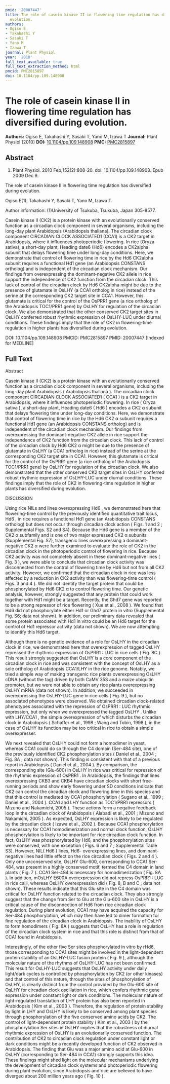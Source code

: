 ```yaml
---
pmid: '20007447'
title: The role of casein kinase II in flowering time regulation has diversified during
  evolution.
authors:
- Ogiso E
- Takahashi Y
- Sasaki T
- Yano M
- Izawa T
journal: Plant Physiol
year: '2010'
full_text_available: true
full_text_extraction_method: html
pmcid: PMC2815897
doi: 10.1104/pp.109.148908
---
```


# The role of casein kinase II in flowering time regulation has diversified during evolution.
**Authors:** Ogiso E, Takahashi Y, Sasaki T, Yano M, Izawa T
**Journal:** Plant Physiol (2010)
**DOI:** [10.1104/pp.109.148908](https://doi.org/10.1104/pp.109.148908)
**PMC:** [PMC2815897](https://www.ncbi.nlm.nih.gov/pmc/articles/PMC2815897/)

## Abstract

1. Plant Physiol. 2010 Feb;152(2):808-20. doi: 10.1104/pp.109.148908. Epub 2009
Dec  9.

The role of casein kinase II in flowering time regulation has diversified during 
evolution.

Ogiso E(1), Takahashi Y, Sasaki T, Yano M, Izawa T.

Author information:
(1)University of Tsukuba, Tsukuba, Japan 305-8577.

Casein kinase II (CK2) is a protein kinase with an evolutionarily conserved 
function as a circadian clock component in several organisms, including the 
long-day plant Arabidopsis (Arabidopsis thaliana). The circadian clock component 
CIRCADIAN CLOCK ASSOCIATED1 (CCA1) is a CK2 target in Arabidopsis, where it 
influences photoperiodic flowering. In rice (Oryza sativa), a short-day plant, 
Heading date6 (Hd6) encodes a CK2alpha subunit that delays flowering time under 
long-day conditions. Here, we demonstrate that control of flowering time in rice 
by the Hd6 CK2alpha subunit requires a functional Hd1 gene (an Arabidopsis 
CONSTANS ortholog) and is independent of the circadian clock mechanism. Our 
findings from overexpressing the dominant-negative CK2 allele in rice support 
the independence of CK2 function from the circadian clock. This lack of control 
of the circadian clock by Hd6 CK2alpha might be due to the presence of glutamate 
in OsLHY (a CCA1 ortholog in rice) instead of the serine at the corresponding 
CK2 target site in CCA1. However, this glutamate is critical for the control of 
the OsPRR1 gene (a rice ortholog of the Arabidopsis TOC1/PRR1 gene) by OsLHY for 
regulation of the circadian clock. We also demonstrated that the other conserved 
CK2 target sites in OsLHY conferred robust rhythmic expression of OsLHY-LUC 
under diurnal conditions. These findings imply that the role of CK2 in 
flowering-time regulation in higher plants has diversified during evolution.

DOI: 10.1104/pp.109.148908
PMCID: PMC2815897
PMID: 20007447 [Indexed for MEDLINE]

## Full Text

Abstract

Casein kinase II (CK2) is a protein kinase with an evolutionarily conserved function as a circadian clock component in several organisms, including the long-day plant Arabidopsis ( Arabidopsis thaliana ). The circadian clock component CIRCADIAN CLOCK ASSOCIATED1 ( CCA1 ) is a CK2 target in Arabidopsis, where it influences photoperiodic flowering. In rice ( Oryza sativa ), a short-day plant, Heading date6 ( Hd6 ) encodes a CK2 α subunit that delays flowering time under long-day conditions. Here, we demonstrate that control of flowering time in rice by the Hd6 CK2 α subunit requires a functional Hd1 gene (an Arabidopsis CONSTANS ortholog) and is independent of the circadian clock mechanism. Our findings from overexpressing the dominant-negative CK2 allele in rice support the independence of CK2 function from the circadian clock. This lack of control of the circadian clock by Hd6 CK2 α might be due to the presence of glutamate in OsLHY (a CCA1 ortholog in rice) instead of the serine at the corresponding CK2 target site in CCA1. However, this glutamate is critical for the control of the OsPRR1 gene (a rice ortholog of the Arabidopsis TOC1/PRR1 gene) by OsLHY for regulation of the circadian clock. We also demonstrated that the other conserved CK2 target sites in OsLHY conferred robust rhythmic expression of OsLHY-LUC under diurnal conditions. These findings imply that the role of CK2 in flowering-time regulation in higher plants has diversified during evolution.

DISCUSSION

Using rice NILs and lines overexpressing Hd6 , we demonstrated here that flowering-time control by the previously identified quantitative trait locus, Hd6 , in rice requires a functional Hd1 gene (an Arabidopsis CONSTANS ortholog) but does not occur through circadian clock action ( Figs. 1 and 2 ; Supplemental Figs. S2 and S4). Because the Hd6 gene is a member of the CK2 α subfamily and is one of two major expressed CK2 α subunits (Supplemental Fig. S7), transgenic lines overexpressing a dominant-negative CK2 α were further examined to evaluate the role of CK2 in the circadian clock in the photoperiodic control of flowering in rice. Because CK2 activity was not completely absent in these dominant-negative lines ( Fig. 3 ), we were able to conclude that circadian clock activity was disconnected from the control of flowering time by Hd6 but not from all CK2 activity. However, we confirmed that the circadian clock in rice was less affected by a reduction in CK2 activity than was flowering-time control ( Figs. 3 and 4 ). We did not identify the target protein that could be phosphorylated by Hd6 CK2 α to control flowering time. Our genetic analysis, however, strongly suggested that any protein that could work together with Hd1 might be a target. Recently, the Ghd7 gene was reported to be a strong repressor of rice flowering ( Xue et al., 2008 ). We found that Hd6 did not phosphorylate either Hd1 or Ghd7 protein in vitro (Supplemental Fig. S6; data not shown). In addition, our preliminary data revealed that some protein associated with Hd1 in vitro could be an Hd6 target for the control of Hd1 repressor activity (data not shown). We are now attempting to identify this Hd6 target.

Although there is no genetic evidence of a role for OsLHY in the circadian clock in rice, we demonstrated here that overexpression of tagged OsLHY repressed the rhythmic expression of OsPRR1 : LUC in rice cells ( Fig. 8C ). This result strongly suggested that OsLHY is a core component of the circadian clock in rice and was consistent with the concept of OsLHY as a sole ortholog of Arabidopsis CCA1/LHY in the rice genome. Notably, we tried a simple way of making transgenic rice plants overexpressing OsLHY cDNA (without the tag) driven by both CaMV 35S and a maize ubiquitin promoter, but we were not able to obtain any rice plants overexpressing OsLHY mRNA (data not shown). In addition, we succeeded in overexpressing the OsLHY-LUC gene in rice cells ( Fig. 9 ), but no associated phenotypes were observed. We obtained circadian clock-related phenotypes associated with the repression of OsPRR1 : LUC rhythmic expression, but only when we overexpressed the tagged OsLHY . Unlike with LHY/CCA1 , the simple overexpression of which disturbs the circadian clock in Arabidopsis ( Schaffer et al., 1998 ; Wang and Tobin, 1998 ), in the case of OsLHY its function may be too critical in rice to obtain a simple overexpresser.

We next revealed that OsLHY could not form a homodimer in yeast, whereas CCA1 could do so through the C4 domain (Ser-484 site), one of the previously identified CK2 phosphorylation sites ( Daniel et al., 2004 ; Fig. 8A ; data not shown). This finding is consistent with that of a previous report in Arabidopsis ( Daniel et al., 2004 ). By comparison, the corresponding site (Glu-600) in OsLHY in rice was critical for repression of the rhythmic expression of OsPRR1 . In Arabidopsis, the findings that lines overexpressing CKB3 and CKB4 have circadian clocks with short free-running periods and show early flowering under SD conditions indicate that CK2 can control the circadian clock and flowering time in this species and that this control is mediated by CCA1 phosphorylation ( Sugano et al., 1999 ; Daniel et al., 2004 ). CCA1 and LHY function as TOC1/PRR1 repressors ( Mizuno and Nakamichi, 2005 ). These actions form a negative feedback loop in the circadian clock of Arabidopsis ( Alabadi et al., 2001 ; Mizuno and Nakamichi, 2005 ). As expected, OsLHY expression is likely to be regulated by the circadian clock ( Izawa et al., 2002 ). Because CCA1 phosphorylation is necessary for CCA1 homodimerization and normal clock function, OsLHY phosphorylation is likely to be important for rice circadian clock function. In fact, OsLHY was phosphorylated by Hd6, and the phosphorylation sites were conserved, with one exception ( Figs. 6 and 7 ; Supplemental Table S3). However, NIL( Hd6 ) lines, Hd6- overexpressing lines, and dominant-negative lines had little effect on the rice circadian clock ( Figs. 2 and 4 ). Only one unconserved site, OsLHY Glu-600, corresponding to CCA1 Ser-484, was present in a highly conserved motif, termed the C4 domain in land plants ( Fig. 7 ). CCA1 Ser-484 is necessary for homodimerization ( Fig. 8A ). In addition, mOsLHY E600A overexpression did not repress OsPRR1 : LUC in rice calli, whereas OsLHY overexpression did ( Fig. 8, B and C ; data not shown). These results indicate that this Glu site in the C4 domain was critical for OsLHY function related to the circadian clock. They also strongly suggest that the change from Ser to Glu at the Glu-600 site in OsLHY is a critical cause of the disconnection of Hd6 from rice circadian clock regulation. During plant evolution, CCA1 may have acquired the capacity for Ser-484 phosphorylation, which may then have led to dimer formation for fine regulation of the circadian clock in Arabidopsis. The inability of OsLHY to form homodimers ( Fig. 8A ) suggests that OsLHY has a role in regulation of the circadian clock system in rice and that this role is distinct from that of CCA1 found in Arabidopsis.

Interestingly, of the other five Ser sites phosphorylated in vitro by rHd6, those corresponding to CCA1 sites might be involved in the light-dependent protein stability of an OsLHY-LUC fusion protein ( Fig. 9 ), although the molecular nature of the rhythms of OsLHY-LUC has not been confirmed. This result for OsLHY-LUC suggests that OsLHY activity under daily light/dark cycles is controlled by phosphorylation by CK2 (or other kinases) and that control of this nature, through the sites of phosphorylation of OsLHY, is clearly distinct from the control provided by the Glu-600 site of OsLHY for circadian clock oscillation in rice, which confers rhythmic gene expression under constant light or dark conditions. The molecular nature of light-regulated translation of LHY protein has also been reported in Arabidopsis ( Kim et al., 2003 ). Therefore, the regulation of protein stability by light in LHY and OsLHY is likely to be conserved among plant species through phosphorylation of the five conserved amino acids by CK2. The control of light-dependent protein stability ( Kim et al., 2003 ) by the phosphorylation Ser sites in OsLHY implies that the robustness of diurnal rhythmic expression of OsLHY is an evolutionarily conserved function. The contribution of CK2 to circadian clock regulation under constant light or dark conditions might be a recently developed function of CK2 observed in Arabidopsis. The finding that Glu was a major amino acid at Glu-600 in OsLHY (corresponding to Ser-484 in CCA1) strongly supports this idea. These findings might shed light on the molecular mechanisms underlying the development of circadian clock systems and photoperiodic flowering during plant evolution, since Arabidopsis and rice are believed to have diverged about 200 million years ago ( Fig. 10 ).
